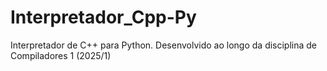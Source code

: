 # Interpretador_Cpp-Py
Interpretador de C++ para Python. Desenvolvido ao longo da disciplina de Compiladores 1 (2025/1)
